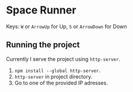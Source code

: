 # Space Runner
Keys: `W` or `ArrowUp` for Up, `S` or `ArrowDown` for Down

## Running the project

Currently I serve the project using `http-server`. 
1. `npm install --global http-server`.
2. `http-server` in project directory.
3. Go to one of the provided IP adresses.